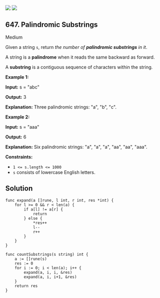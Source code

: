 [![](https://img.shields.io/github/stars/LeetCode-in-Go/LeetCode-in-Go?label=Stars&style=flat-square)](https://github.com/LeetCode-in-Go/LeetCode-in-Go)
[![](https://img.shields.io/github/forks/LeetCode-in-Go/LeetCode-in-Go?label=Fork%20me%20on%20GitHub%20&style=flat-square)](https://github.com/LeetCode-in-Go/LeetCode-in-Go/fork)

## 647\. Palindromic Substrings

Medium

Given a string `s`, return _the number of **palindromic substrings** in it_.

A string is a **palindrome** when it reads the same backward as forward.

A **substring** is a contiguous sequence of characters within the string.

**Example 1:**

**Input:** s = "abc"

**Output:** 3

**Explanation:** Three palindromic strings: "a", "b", "c".

**Example 2:**

**Input:** s = "aaa"

**Output:** 6

**Explanation:** Six palindromic strings: "a", "a", "a", "aa", "aa", "aaa".

**Constraints:**

*   `1 <= s.length <= 1000`
*   `s` consists of lowercase English letters.

## Solution

```golang
func expand(a []rune, l int, r int, res *int) {
	for l >= 0 && r < len(a) {
		if a[l] != a[r] {
			return
		} else {
			*res++
			l--
			r++
		}
	}
}

func countSubstrings(s string) int {
	a := []rune(s)
	res := 0
	for i := 0; i < len(a); i++ {
		expand(a, i, i, &res)
		expand(a, i, i+1, &res)
	}
	return res
}
```